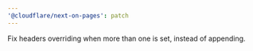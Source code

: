 ```yaml
---
'@cloudflare/next-on-pages': patch
---
```


Fix headers overriding when more than one is set, instead of appending.
